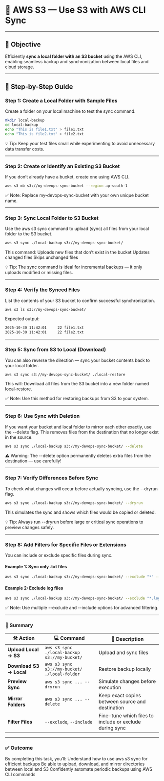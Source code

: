# 🧠 AWS S3 — Use S3 with AWS CLI Sync

---

## 🎯 Objective
Efficiently **sync a local folder with an S3 bucket** using the AWS CLI, enabling seamless backup and synchronization between local files and cloud storage.

---

## 🧩 Step-by-Step Guide

### Step 1: Create a Local Folder with Sample Files
Create a folder on your local machine to test the sync command.

```bash
mkdir local-backup
cd local-backup
echo "This is file1.txt" > file1.txt
echo "This is file2.txt" > file2.txt
```
<!-- Add snapshot here -->
💡 Tip: Keep your test files small while experimenting to avoid unnecessary data transfer costs.

---

### Step 2: Create or Identify an Existing S3 Bucket
If you don’t already have a bucket, create one using AWS CLI.
```bash
aws s3 mb s3://my-devops-sync-bucket --region ap-south-1
```
<!-- Add snapshot here -->
✅ Note: Replace my-devops-sync-bucket with your own unique bucket name.

---

### Step 3: Sync Local Folder to S3 Bucket
Use the aws s3 sync command to upload (sync) all files from your local folder to the S3 bucket.
``` bash 
aws s3 sync ./local-backup s3://my-devops-sync-bucket/
```
This command:
   Uploads new files that don’t exist in the bucket
   Updates changed files
   Skips unchanged files
<!-- Add snapshot here -->
💡 Tip: The sync command is ideal for incremental backups — it only uploads modified or missing files.

---

###  Step 4: Verify the Synced Files
List the contents of your S3 bucket to confirm successful synchronization.
```bash
aws s3 ls s3://my-devops-sync-bucket/
```
Expected output:
```bash
2025-10-30 11:42:01     22 file1.txt
2025-10-30 11:42:01     22 file2.txt
```
<!-- Add snapshot here -->

---

### Step 5: Sync from S3 to Local (Download)
You can also reverse the direction — sync your bucket contents back to your local folder.
```bash 
aws s3 sync s3://my-devops-sync-bucket/ ./local-restore
```

This will:
Download all files from the S3 bucket into a new folder named local-restore.
<!-- Add snapshot here -->
✅ Note: Use this method for restoring backups from S3 to your system.

---

### Step 6: Use Sync with Deletion
If you want your bucket and local folder to mirror each other exactly, use the --delete flag.
This removes files from the destination that no longer exist in the source.
```bash 
aws s3 sync ./local-backup s3://my-devops-sync-bucket/ --delete
```
<!-- Add snapshot here -->
⚠️ Warning: The --delete option permanently deletes extra files from the destination — use carefully!

---

### Step 7: Verify Differences Before Sync
To check what changes will occur before actually syncing, use the --dryrun flag.
```bash
aws s3 sync ./local-backup s3://my-devops-sync-bucket/ --dryrun
```
This simulates the sync and shows which files would be copied or deleted.
<!-- Add snapshot here -->
💡 Tip: Always run --dryrun before large or critical sync operations to preview changes safely.

---

### Step 8: Add Filters for Specific Files or Extensions
You can include or exclude specific files during sync.
#### Example 1: Sync only .txt files
```bash
aws s3 sync ./local-backup s3://my-devops-sync-bucket/ --exclude "*" --include "*.txt"
```
#### Example 2: Exclude log files
```bash
aws s3 sync ./local-backup s3://my-devops-sync-bucket/ --exclude "*.log"
```
<!-- Add snapshot here -->

✅ Note: Use multiple --exclude and --include options for advanced filtering.

---
### 🧾 Summary

| 🛠️ Action | 💻 Command | 📝 Description |
|------------|------------|----------------|
| **Upload Local → S3** | `aws s3 sync ./local-backup s3://my-bucket/` | Upload and sync files |
| **Download S3 → Local** | `aws s3 sync s3://my-bucket/ ./local-folder` | Restore backup locally |
| **Preview Sync** | `aws s3 sync ... --dryrun` | Simulate changes before execution |
| **Mirror Folders** | `aws s3 sync ... --delete` | Keep exact copies between source and destination |
| **Filter Files** | `--exclude`, `--include` | Fine-tune which files to include or exclude during sync |

---

### ✅ Outcome
By completing this task, you’ll:
  Understand how to use aws s3 sync for efficient backups
  Be able to upload, download, and mirror directories between local and S3
  Confidently automate periodic backups using AWS CLI commands
